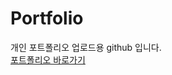 # Portfolio
개인 포트폴리오 업로드용 github 입니다.<br>
<a href="http://limssong84.mireene.com/" title="포트폴리오 바로가기">포트폴리오 바로가기</a>